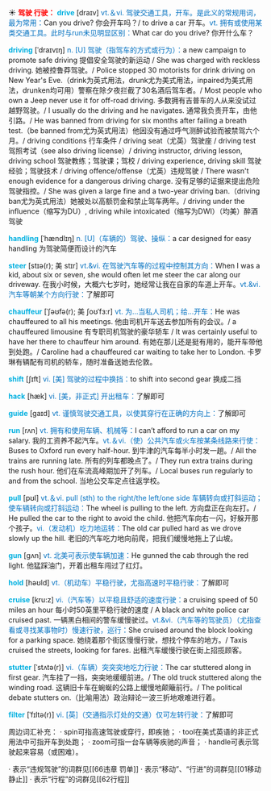 ☀ <font color="red">**驾驶 行驶：**</font>
<font color="sky blue">**drive**</font> [draɪv] 
<font color="#0070c0">vt.＆vi. 驾驶交通工具，开车。是此义的常规用词，最为常用：</font>Can you drive? 你会开车吗？/ to drive a car 开车。<font color="#0070c0">vt. 拥有或使用某类交通工具。此时与run未见明显区别：</font>What car do you drive? 你开什么车？
           
<font color="sky blue">**driving**</font> [ˈdraɪvɪŋ]
<font color="#0070c0">n. [U] 驾驶（指驾车的方式或行为）：</font>a new campaign to promote safe driving 提倡安全驾驶的新运动 / She was charged with reckless driving. 她被控鲁莽驾驶。/ Police stopped 30 motorists for drink driving on New Year's Eve.（drink为英式用法，drunk尤为美式用法，inpaired为美式用法，drunken均可用）警察在除夕夜拦截了30名酒后驾车者。/ Most people who own a Jeep never use it for off-road driving. 多数拥有吉普车的人从来没试过越野驾驶。/ I usually do the driving and he navigates. 通常我负责开车，由他引路。/ He was banned from driving for six months after failing a breath test.（be banned from尤为英式用法）他因没有通过呼气测醉试验而被禁驾六个月。/ driving conditions 行车条件 / driving seat（尤英）驾驶座 / driving test 驾照考试（see also driving license）/ driving instructor, driving lesson, driving school 驾驶教练；驾驶课；驾校 / driving experience, driving skill 驾驶经验；驾驶技术 / driving offence/offense（尤英）违规驾驶 / There wasn't enough evidence for a dangerous driving charge. 没有足够的证据来提出危险驾驶指控。/ She was given a large fine and a two-year driving ban.（driving ban尤为英式用法）她被处以高额罚金和禁止驾车两年。/ driving under the influence（缩写为DU）, driving while intoxicated（缩写为DWI）（均美）醉酒驾驶
           
<font color="sky blue">**handling**</font> [ˈhændlɪŋ]
<font color="#0070c0">n. [U]（车辆的）驾驶、操纵：</font>a car designed for easy handling 为驾驶简便而设计的汽车
 
<font color="sky blue">**steer**</font> [stɪə(r); 美 stɪr]
<font color="#0070c0">vt.&vi. 在驾驶汽车等的过程中控制其方向：</font>When I was a kid, about six or seven, she would often let me steer the car along our driveway. 在我小时候，大概六七岁时，她经常让我在自家的车道上开车。<font color="#0070c0">vt.&vi. 汽车等朝某个方向行驶：</font>了解即可
                      
<font color="sky blue">**chauffeur**</font> [ˈʃəʊfə(r); 美 ʃoʊˈfɜ:r]
<font color="#0070c0">vt. 为…当私人司机；给…开车：</font>He was chauffeured to all his meetings. 他由司机开车送去参加所有的会议。/ a chauffeured limousine 有专职司机驾驶的豪华轿车 / It was certainly useful to have her there to chauffeur him around. 有她在那儿还是挺有用的，能开车带他到处跑。/ Caroline had a chauffeured car waiting to take her to London. 卡罗琳有辆配有司机的轿车，随时准备送她去伦敦。

<font color="sky blue">**shift**</font> [ʃɪft]
<font color="#0070c0">vi. [美] 驾驶的过程中换挡：</font>to shift into second gear 换成二挡       

<font color="sky blue">**hack**</font> [hæk]
<font color="#0070c0">vi. [美，非正式] 开出租车：</font>了解即可

<font color="sky blue">**guide**</font> [ɡaɪd] 
<font color="#0070c0">vt. 谨慎驾驶交通工具，以使其穿行在正确的方向上：</font>了解即可

<font color="sky blue">**run**</font> [rʌn] 
<font color="#0070c0">vt. 拥有和使用车辆、机械等：</font>I can’t afford to run a car on my salary. 我的工资养不起汽车。<font color="#0070c0">vt.＆vi.（使）公共汽车或火车按某条线路来行使：</font>Buses to Oxford run every half-hour. 到牛津的汽车每半小时发一趟。/ All the trains are running late. 所有的列车都晚点了。/ They run extra trains during the rush hour. 他们在车流高峰期加开了列车。/ Local buses run regularly to and from the school. 当地公交车定点往返学校。

<font color="sky blue">**pull**</font> [pʊl] 
<font color="#0070c0">vt.＆vi. pull (sth) to the right/the left/one side 车辆转向或打斜运动；使车辆转向或打斜运动：</font>The wheel is pulling to the left. 方向盘正在向左打。/ He pulled the car to the right to avoid the child. 他把汽车向右一闪，好躲开那个孩子。<font color="#0070c0">vi.（发动机）吃力地运转：</font>The old car pulled hard as we drove slowly up the hill. 老旧的汽车吃力地向前爬，把我们缓慢地拖上了山坡。

<font color="sky blue">**gun**</font> [ɡʌn] 
<font color="#0070c0">vt. 北美可表示使车辆加速：</font>He gunned the cab through the red light. 他猛踩油门，开着出租车闯过了红灯。

<font color="sky blue">**hold**</font> [həʊld] 
<font color="#0070c0">vt.（机动车）平稳行驶，尤指高速时平稳行驶：</font>了解即可
           
<font color="sky blue">**cruise**</font> [kru:z]
<font color="#0070c0">vi.（汽车等）以平稳且舒适的速度行驶：</font>a cruising speed of 50 miles an hour 每小时50英里平稳行驶的速度 / A black and white police car cruised past. 一辆黑白相间的警车缓慢驶过。<font color="#0070c0">vt.&vi.（汽车等的驾驶员）（尤指查看或寻找某事物时）慢速行驶，巡行：</font>She cruised around the block looking for a parking space. 她绕着那个街区慢慢行驶，想找个停车的地方。/ Taxis cruised the streets, looking for fares. 出租汽车缓慢行驶在街上招揽顾客。
               
<font color="sky blue">**stutter**</font> [ˈstʌtə(r)]
<font color="#0070c0">vi.（车辆）突突突地吃力行驶：</font>The car stuttered along in first gear. 汽车挂了一挡，突突地缓缓前进。/ The old truck stuttered along the winding road. 这辆旧卡车在蜿蜒的公路上缓慢地颠簸前行。/ The political debate stutters on.（比喻用法）政治辩论一波三折地艰难进行着。

<font color="sky blue">**filter**</font> [ˈfɪltə(r)]
<font color="#0070c0">vi. [英]（交通指示灯处的交通）仅可左转行驶：</font>了解即可

周边词汇补充：
· spin可指高速驾驶或穿行，即疾驰；
· tool在美式英语的非正式用法中可指开车到处跑；
· zoom可指一台车辆等疾驰的声音；
· handle可表示驾驶起来容易（或困难）。 

· 表示“违规驾驶”的词群见[[66违章 罚单]]
· 表示“移动”、“行进”的词群见[[01移动 静止]]
· 表示“行程”的词群见[[62行程]]
 